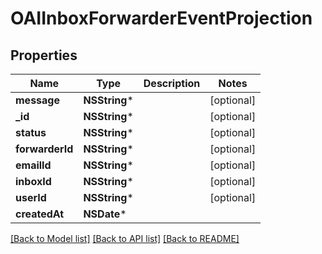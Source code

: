 # OAIInboxForwarderEventProjection

## Properties
Name | Type | Description | Notes
------------ | ------------- | ------------- | -------------
**message** | **NSString*** |  | [optional] 
**_id** | **NSString*** |  | [optional] 
**status** | **NSString*** |  | [optional] 
**forwarderId** | **NSString*** |  | [optional] 
**emailId** | **NSString*** |  | [optional] 
**inboxId** | **NSString*** |  | [optional] 
**userId** | **NSString*** |  | [optional] 
**createdAt** | **NSDate*** |  | 

[[Back to Model list]](../README#documentation-for-models) [[Back to API list]](../README#documentation-for-api-endpoints) [[Back to README]](../README)


